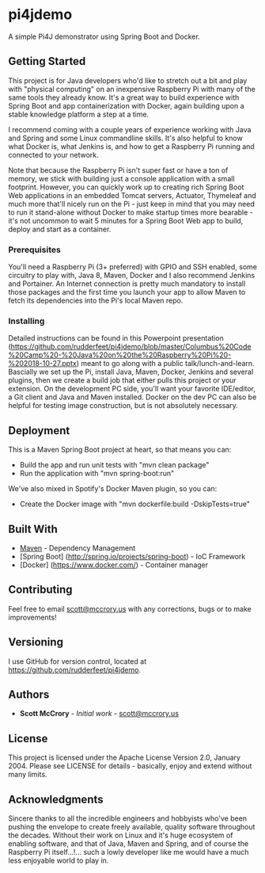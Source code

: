 # pi4jdemo

A simple Pi4J demonstrator using Spring Boot and Docker.

## Getting Started

This project is for Java developers who'd like to stretch out a bit and play
with "physical computing" on an inexpensive Raspberry Pi with many of the same
tools they already know.  It's a great way to build experience with Spring Boot
and app containerization with Docker, again building upon a stable knowledge
platform a step at a time.

I recommend coming with a couple years of experience working with Java and Spring
and some Linux commandline skills.  It's also helpful to know what Docker is,
what Jenkins is, and how to get a Raspberry Pi running and connected to your network.

Note that because the Raspberry Pi isn't super fast or have a ton of memory, we
stick with building just a console application with a small footprint. However,
you can quickly work up to creating rich Spring Boot Web applications in an
embedded Tomcat servers, Actuator, Thymeleaf and much more that'll nicely run
on the Pi - just keep in mind that you may need to run it stand-alone without Docker
to make startup times more bearable - it's not uncommon to wait 5 minutes for
a Spring Boot Web app to build, deploy and start as a container.

### Prerequisites

You'll need a Raspberry Pi (3+ preferred) with GPIO and SSH enabled, some circuitry
to play with, Java 8, Maven, Docker and I also recommend Jenkins and Portainer.
An Internet connection is pretty much mandatory to install those packages
and the first time you launch your app to allow Maven to fetch its dependencies
into the Pi's local Maven repo.

### Installing

Detailed instructions can be found in this Powerpoint presentation
(https://github.com/rudderfeet/pi4jdemo/blob/master/Columbus%20Code%20Camp%20-%20Java%20on%20the%20Raspberry%20Pi%20-%202018-10-27.pptx)
meant to go along with a public talk/lunch-and-learn.  Bascially we set up the Pi,
install Java, Maven, Docker, Jenkins and several plugins, then we create a build job
that either pulls this project or your extension.  On the development PC side, you'll
want your favorite IDE/editor, a Git client and Java and Maven installed.  Docker on
the dev PC can also be helpful for testing image construction, but is not absolutely necessary.

## Deployment

This is a Maven Spring Boot project at heart, so that means you can:

* Build the app and run unit tests with "mvn clean package"
* Run the application with "mvn spring-boot:run"

We've also mixed in Spotify's Docker Maven plugin, so you can:

* Create the Docker image with "mvn dockerfile:build -DskipTests=true"

## Built With

* [Maven](https://maven.apache.org/) - Dependency Management
* [Spring Boot] (http://spring.io/projects/spring-boot) - IoC Framework
* [Docker] (https://www.docker.com/) - Container manager

## Contributing

Feel free to email scott@mccrory.us with any corrections, bugs or to make improvements!

## Versioning

I use GitHub for version control, located at https://github.com/rudderfeet/pi4jdemo.

## Authors

* **Scott McCrory** - *Initial work* - scott@mccrory.us

## License

This project is licensed under the Apache License Version 2.0, January 2004.
Please see LICENSE for details - basically, enjoy and extend without many limits.

## Acknowledgments

Sincere thanks to all the incredible engineers and hobbyists who've been pushing the envelope
to create freely available, quality software throughout the decades.  Without their work on
Linux and it's huge ecosystem of enabling software, and that of Java, Maven and Spring, and
of course the Raspberry Pi itself...!... such a lowly developer like me would have a much less
enjoyable world to play in.
